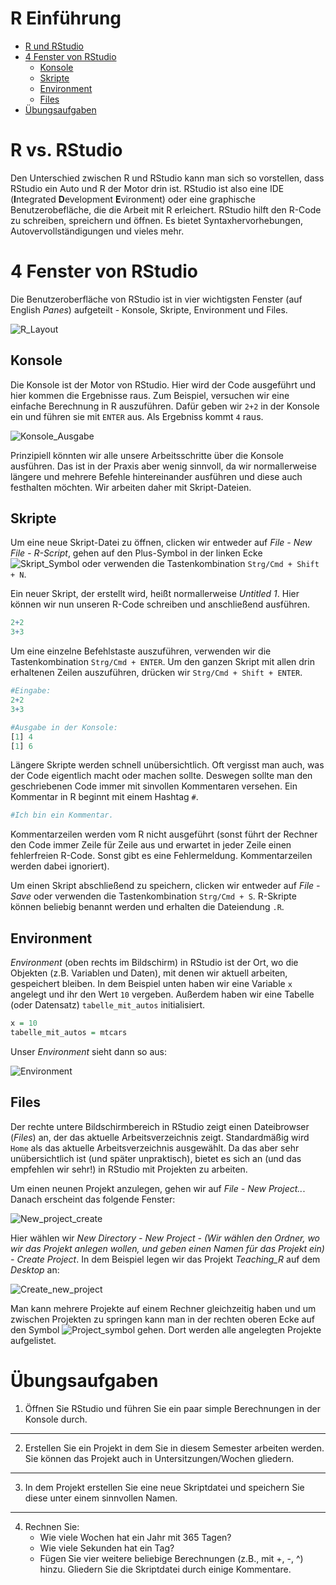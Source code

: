 # R Einführung

-   [R und RStudio](#R-vs.-RStudio)
-   [4 Fenster von RStudio](#4-Fenster-von-RStudio )
    -   [Konsole](#konsole)
    -   [Skripte](#skripte)
    -   [Environment](#environment)
    -   [Files](#files)
-   [Übungsaufgaben](#übungsaufgaben)

# R vs. RStudio

Den Unterschied zwischen R und RStudio kann man sich so vorstellen, dass RStudio ein Auto und R der Motor drin ist. RStudio ist also eine IDE (**I**ntegrated **D**evelopment **E**vironment) oder eine graphische Benutzerobefläche, die die Arbeit mit R erleichert. RStudio hilft den R-Code zu schreiben, spreichern und öffnen. Es bietet Syntaxhervorhebungen, Autovervollständigungen und vieles mehr. 

# 4 Fenster von RStudio 

Die Benutzeroberfläche von RStudio ist in vier wichtigsten Fenster (auf English *Panes*) aufgeteilt - Konsole, Skripte, Environment und Files. 

![R_Layout](https://user-images.githubusercontent.com/17723168/138287411-4c42417f-b8b3-482f-b385-8a7bf72cd702.png)


## Konsole 

Die Konsole ist der Motor von RStudio. Hier wird der Code ausgeführt und hier kommen die Ergebnisse raus. Zum Beispiel, versuchen wir eine einfache Berechnung in R auszuführen. Dafür geben wir `2+2` in der Konsole ein und führen sie mit `ENTER` aus. Als Ergebniss kommt `4` raus. 

![Konsole_Ausgabe](https://user-images.githubusercontent.com/17723168/138288129-ceea9987-4c32-4a26-92f6-a8a6c5ec5c31.png)

Prinzipiell könnten wir alle unsere Arbeitsschritte über die Konsole ausführen. Das ist in der Praxis aber wenig sinnvoll, da wir normallerweise längere und mehrere Befehle hintereinander ausführen und diese auch festhalten möchten. Wir arbeiten daher mit Skript-Dateien.

## Skripte

Um eine neue Skript-Datei zu öffnen, clicken wir entweder auf *File - New File - R-Script*, gehen auf den Plus-Symbol in der linken Ecke ![Skript_Symbol](https://user-images.githubusercontent.com/17723168/138289753-b2d55725-330d-4883-bb5f-063251b0bb15.png) oder verwenden die Tastenkombination `Strg/Cmd + Shift + N`. 

Ein neuer Skript, der erstellt wird, heißt normallerweise *Untitled 1*. Hier können wir nun unseren R-Code schreiben und anschließend ausführen.

```r
2+2
3+3
```

Um eine einzelne Befehlstaste auszuführen, verwenden wir die Tastenkombination `Strg/Cmd + ENTER`. Um den ganzen Skript mit allen drin erhaltenen Zeilen auszuführen, drücken wir `Strg/Cmd + Shift + ENTER`.  

```r
#Eingabe: 
2+2
3+3
```

```r
#Ausgabe in der Konsole: 
[1] 4
[1] 6
```

Längere Skripte werden schnell unübersichtlich. Oft vergisst man auch, was der Code eigentlich macht oder machen sollte. Deswegen sollte man den geschriebenen Code immer mit sinvollen Kommentaren versehen. Ein Kommentar in R beginnt mit einem Hashtag `#`.

```r
#Ich bin ein Kommentar. 
```
Kommentarzeilen werden vom R nicht ausgeführt (sonst führt der Rechner den Code immer Zeile für Zeile aus und erwartet in jeder Zeile einen fehlerfreien R-Code. Sonst gibt es eine Fehlermeldung. Kommentarzeilen werden dabei ignoriert). 

Um einen Skript abschließend zu speichern, clicken wir entweder auf *File - Save* oder verwenden die Tastenkombination `Strg/Cmd + S`. R-Skripte können beliebig benannt werden und erhalten die Dateiendung `.R`.

## Environment 

*Environment* (oben rechts im Bildschirm) in RStudio ist der Ort, wo die Objekten (z.B. Variablen und Daten), mit denen wir aktuell arbeiten, gespeichert bleiben. In dem Beispiel unten haben wir eine Variable `x` angelegt und ihr den Wert `10` vergeben. Außerdem haben wir eine Tabelle (oder Datensatz) `tabelle_mit_autos` initialisiert. 

```r
x = 10
tabelle_mit_autos = mtcars 
```

Unser *Environment* sieht dann so aus: 

![Environment](https://user-images.githubusercontent.com/17723168/138297729-d76a19e4-30e5-49d0-821c-e6ea56368620.png)

## Files 

Der rechte untere Bildschirmbereich in RStudio zeigt einen Dateibrowser (*Files*) an, der das aktuelle Arbeitsverzeichnis zeigt. Standardmäßig wird `Home` als das aktuelle Arbeitsverzeichnis ausgewählt. Da das aber sehr unübersichtlich ist (und später unpraktisch), bietet es sich an (und das empfehlen wir sehr!) in RStudio mit Projekten zu arbeiten. 

Um einen neunen Projekt anzulegen, gehen wir auf *File - New Project..*. Danach erscheint das folgende Fenster: 

![New_project_create](https://user-images.githubusercontent.com/17723168/138303448-ffcd37d8-fe02-469d-89d4-eb797f5a2099.png)

Hier wählen wir *New Directory - New Project - (Wir wählen den Ordner, wo wir das Projekt anlegen wollen, und geben einen Namen für das Projekt ein) - Create Project*. In dem Beispiel legen wir das Projekt *Teaching_R* auf dem *Desktop* an: 

![Create_new_project](https://user-images.githubusercontent.com/17723168/138305709-153f9490-8e80-4d47-bd4a-0be0bcc37004.png)


Man kann mehrere Projekte auf einem Rechner gleichzeitig haben und um zwischen Projekten zu springen kann man in der rechten oberen Ecke auf den Symbol ![Project_symbol](https://user-images.githubusercontent.com/17723168/138304896-d9b22ce3-1f3d-4c31-8116-dd73f66abbd4.png) gehen. Dort werden alle angelegten Projekte aufgelistet. 
 
# Übungsaufgaben

1. Öffnen Sie RStudio und führen Sie ein paar simple Berechnungen in der Konsole durch.
***
2. Erstellen Sie ein Projekt in dem Sie in diesem Semester arbeiten werden. Sie können das Projekt auch in Untersitzungen/Wochen gliedern. 
***
3. In dem Projekt erstellen Sie eine neue Skriptdatei und speichern Sie diese unter einem sinnvollen Namen. 
***
4. Rechnen Sie: 
    +   Wie viele Wochen hat ein Jahr mit 365 Tagen?  
    +   Wie viele Sekunden hat ein Tag? 
    +   Fügen Sie vier weitere beliebige Berechnungen (z.B., mit +, -, ^) hinzu. 
    Gliedern Sie die Skriptdatei durch einige Kommentare.





